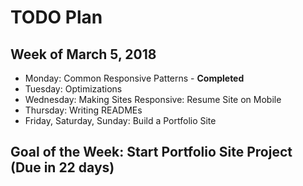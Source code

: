 # TODO Plan
## Week of March 5, 2018
* Monday: Common Responsive Patterns - **Completed**
* Tuesday: Optimizations
* Wednesday: Making Sites Responsive: Resume Site on Mobile
* Thursday: Writing READMEs
* Friday, Saturday, Sunday: Build a Portfolio Site

## Goal of the Week:  Start Portfolio Site Project (Due in 22 days)
